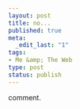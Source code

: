 ```yaml
--- 
layout: post
title: no...
published: true
meta: 
  _edit_last: "1"
tags: 
- Me &amp; The Web
type: post
status: publish
---
```

comment. 
